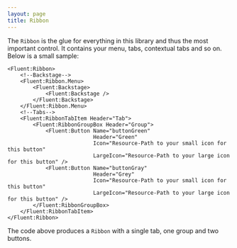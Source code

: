 ```yaml
---
layout: page
title: Ribbon
---
```


The `Ribbon` is the glue for everything in this library and thus the most important control.
It contains your menu, tabs, contextual tabs and so on.
Below is a small sample:

```xaml
<Fluent:Ribbon>
    <!--Backstage-->
    <Fluent:Ribbon.Menu>
        <Fluent:Backstage>
            <Fluent:Backstage />
        </Fluent:Backstage>
    </Fluent:Ribbon.Menu>
    <!--Tabs-->
    <Fluent:RibbonTabItem Header="Tab">
        <Fluent:RibbonGroupBox Header="Group">
            <Fluent:Button Name="buttonGreen" 
                           Header="Green"
                           Icon="Resource-Path to your small icon for this button"
                           LargeIcon="Resource-Path to your large icon for this button" />
            <Fluent:Button Name="buttonGray" 
                           Header="Grey" 
                           Icon="Resource-Path to your small icon for this button"
                           LargeIcon="Resource-Path to your large icon for this button" />
        </Fluent:RibbonGroupBox>
    </Fluent:RibbonTabItem>
</Fluent:Ribbon>
```

The code above produces a `Ribbon` with a single tab, one group and two buttons.
